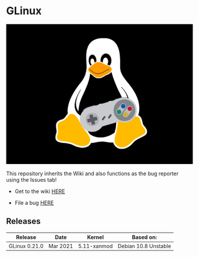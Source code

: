 # GLinux

![bootlogo.png](https://github.com/BavarianByte/GLinux/blob/main/bootlogo.png)

This repository inherits the Wiki and also functions as the bug reporter using the Issues tab!

- Get to the wiki [HERE](https://github.com/BavarianByte/GLinux/wiki)

- File a bug [HERE](https://github.com/BavarianByte/GLinux/issues)

## Releases

| Release       | Date     | Kernel      | Based on:            |
|---------------|----------|-------------|----------------------|
| GLinux 0.21.0 | Mar 2021 | 5.11-xanmod | Debian 10.8 Unstable |

